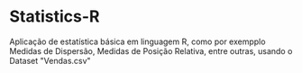 # Statistics-R

Aplicação de estatística básica em linguagem R, como por exempplo Medidas de Dispersão, Medidas de Posição Relativa, entre outras, usando o Dataset "Vendas.csv"
